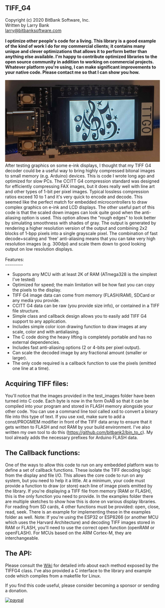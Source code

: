 TIFF_G4<br>
-----------------------------------
Copyright (c) 2020 BitBank Software, Inc.<br>
Written by Larry Bank<br>
larry@bitbanksoftware.com<br>
<br>
**I optimize other people's code for a living. This library is a good example of the kind of work I do for my commercial clients; it contains many unique and clever optimizations that allows it to perform better than anything else available. I'm happy to contribute optimized libraries to the open source community in addition to working on commercial projects. Whatever platform you're using, I can make significant improvements to your native code. Please contact me so that I can show you how.**<br>
<br>
![TIFF_G4](/tiff_antialiased.jpg?raw=true "anti-aliased")
<br>
After testing graphics on some e-ink displays, I thought that my TIFF G4 decoder could be a useful way to bring highly compressed bitonal images to small memory (e.g. Arduino) devices. This is code I wrote long ago and optimized for slow PCs. The CCITT G4 compression standard was designed for efficiently compressing FAX images, but it does really well with line art and other types of 1-bit per pixel images. Typical lossless compression ratios exceed 10 to 1 and it's very quick to encode and decode. This seemed like the perfect match for embedded microcontrollers to draw complex graphics on e-ink and LCD displays. The other useful part of this code is that the scaled down images can look quite good when the anti-aliasing option is used. This option allows the "rough edges" to look better by simulating smoothness with shades of gray. The output is generated by rendering a higher resolution version of the output and combining 2x2 blocks of 1-bpp pixels into a single grayscale pixel. The combination of fast decode+scaling and 'free' anti-aliasing means that you can take very high resolution images (e.g. 300dpi) and scale them down to good looking output on low resolution displays.<br>
<br>
Features:<br>
---------<br>
- Supports any MCU with at least 2K of RAM (ATmega328 is the simplest I've tested)
- Optimized for speed; the main limitation will be how fast you can copy the pixels to the display.
- TIFF G4 image data can come from memory (FLASH/RAM), SDCard or any media you provide.
- CCITT G4 data can be raw (you provide size info), or contained in a TIFF file structure.
- Simple class and callback design allows you to easily add TIFF G4 support to any application.
- Includes simple color icon drawing function to draw images at any scale, color and with antialiasing.
- The C code doing the heavy lifting is completely portable and has no external dependencies.
- Includes fast anti-aliasing options (2 or 4-bits per pixel output).
- Can scale the decoded image by any fractional amount (smaller or larger).
- The only code required is a callback function to use the pixels (emitted one line at a time).

Acquiring TIFF files:
---------------------
You'll notice that the images provided in the test_images folder have been turned into C code. Each byte is now in the form 0xAB so that it can be compiled into your program and stored in FLASH memory alongside your other code. You can use a command line tool called xxd to convert a binary file into this type of text. If you use xxd, make sure to add a const/PROGMEM modifier in front of the TIFF data array to ensure that it gets written to FLASH and not RAM by your build environment. I've also written my own tool to do this (https://github.com/bitbank2/bin_to_c). My tool already adds the necessary prefixes for Arduino FLASH data.<br>

The Callback functions:
-----------------------
One of the ways to allow this code to run on any embedded platform was to define a set of callback functions. These isolate the TIFF decoding logic from the display and file I/O. This allows the core code to run on any system, but you need to help it a little. At a minimum, your code must provide a function to draw (or store) each line of image pixels emitted by the library. If you're displaying a TIFF file from memory (RAM or FLASH), this is the only function you need to provide. In the examples folder there are multiple sketches to show how this is done on various display libraries. For reading from SD cards, 4 other functions must be provided: open, close, read, seek. There is an example for implementing these in the examples folder as well.
Note:
If you're using the ESP32 or ESP8266 (or another MCU which uses the Harvard Architecture) and decoding TIFF images stored in RAM or FLASH, you'll need to use the correct open function (openRAM or openFLASH). For MCUs based on the ARM Cortex-M, they are interchangeable.

The API:
--------
Please consult the [Wiki](https://github.com/bitbank2/TIFF_G4/wiki) for detailed info about each method exposed by the TIFFG4 class. I've also provided a C interface to the library and example code which compiles from a makefile for Linux.<br>


If you find this code useful, please consider becoming a sponsor or sending a donation.

[![paypal](https://www.paypalobjects.com/en_US/i/btn/btn_donateCC_LG.gif)](https://www.paypal.com/cgi-bin/webscr?cmd=_s-xclick&hosted_button_id=SR4F44J2UR8S4)

